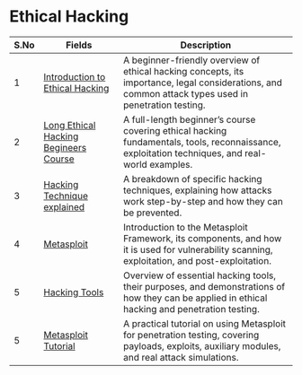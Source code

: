 # Ethical Hacking


| S.No          | Fields   | Description   |
| ------------- | ------------- | ------------- |
| 1             | [Introduction to Ethical Hacking](https://www.youtube.com/watch?v=7wLkk7_QPXM) | A beginner-friendly overview of ethical hacking concepts, its importance, legal considerations, and common attack types used in penetration testing. |
| 2             | [Long Ethical Hacking Begineers Course](https://www.youtube.com/watch?v=3FNYvj2U0HM) |  A full-length beginner’s course covering ethical hacking fundamentals, tools, reconnaissance, exploitation techniques, and real-world examples. |
| 3             | [Hacking Technique explained](https://www.youtube.com/watch?v=QWIFhJ6LYrU) | A breakdown of specific hacking techniques, explaining how attacks work step-by-step and how they can be prevented. |
| 4             | [Metasploit](https://www.youtube.com/watch?v=bBut8D7usKA)| Introduction to the Metasploit Framework, its components, and how it is used for vulnerability scanning, exploitation, and post-exploitation.  | 
| 5             | [Hacking Tools](https://www.youtube.com/watch?v=M7xWZrxd_xw) | Overview of essential hacking tools, their purposes, and demonstrations of how they can be applied in ethical hacking and penetration testing. |
| 5             | [Metasploit Tutorial](https://www.youtube.com/watch?v=xuYZNJCvHgQ) | A practical tutorial on using Metasploit for penetration testing, covering payloads, exploits, auxiliary modules, and real attack simulations. |
